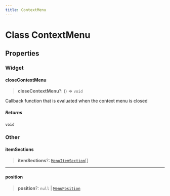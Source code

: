 ```yaml
---
title: ContextMenu
---
```


# Class ContextMenu

## Properties

### Widget

#### closeContextMenu

> **closeContextMenu**?: () => `void`

Callback function that is evaluated when the context menu is closed

##### Returns

`void`

### Other

#### itemSections

> **itemSections**?: [`MenuItemSection`](../../sdk-ui/type-aliases/type-alias.MenuItemSection.md)[]

***

#### position

> **position**?: `null` \| [`MenuPosition`](../../sdk-ui/type-aliases/type-alias.MenuPosition.md)
